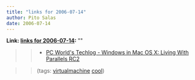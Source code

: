 ```yaml
---
title: "links for 2006-07-14"
author: Pito Salas
date: 2006-07-14
---
```


**Link: [links for 2006-07-14](None):** ""


>>

>>   * [PC World's Techlog - Windows in Mac OS X: Living With Parallels
RC2](<http://blogs.pcworld.com/techlog/archives/002198.html>)

>>

>> (tags: [virtualmachine](<http://del.icio.us/pitosalas/virtualmachine>)
[cool](<http://del.icio.us/pitosalas/cool>))

>>

>>


